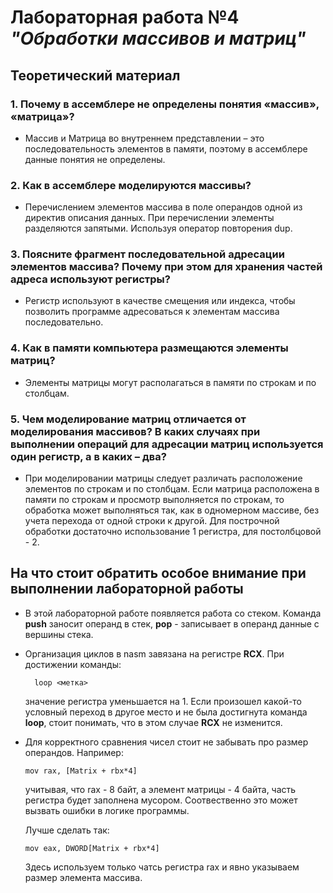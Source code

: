 # Лабораторная работа №4 *"Обработки массивов и матриц"*

## Теоретический материал
### 1. Почему в ассемблере не определены понятия «массив», «матрица»?
* Массив и Матрица во внутреннем представлении – это последовательность элементов в памяти, поэтому в ассемблере данные понятия не определены.

### 2. Как в ассемблере моделируются массивы?
* Перечислением 	элементов массива в поле операндов 	одной из директив описания данных. При перечислении элементы разделяются запятыми. Используя оператор повторения dup.
### 3. Поясните фрагмент последовательной адресации элементов массива? Почему при этом для хранения частей адреса используют регистры?

* Регистр используют в качестве смещения или индекса, чтобы позволить программе адресоваться к элементам массива последовательно.
  
### 4. Как в памяти компьютера размещаются элементы матриц?
* Элементы матрицы могут располагаться в памяти по строкам и по столбцам.
  
### 5. Чем моделирование матриц отличается от моделирования массивов? В каких случаях при выполнении операций для адресации матриц используется один регистр, а в каких – два?
* При моделировании матрицы следует различать расположение элементов по строкам и по столбцам.
Если матрица расположена в памяти по строкам и просмотр выполняется по строкам, то обработка может выполняться так, как в одномерном массиве, без учета перехода от одной строки к другой.
Для построчной обработки достаточно использование 1 регистра, для постолбцовой - 2.


## На что стоит обратить особое внимание при выполнении лабораторной работы
* В этой лабораторной работе появляется работа со стеком. Команда **push** заносит операнд в стек, **pop** - записывает в операнд данные с вершины стека.
* Организация циклов в nasm завязана на регистре **RCX**. При достижении команды:

        loop <метка>
    
  значение регистра уменьшается на 1. Если произошел какой-то условный переход в другое место и не была достигнута команда **loop**, стоит понимать, что в этом случае **RCX** не изменится.
* Для корректного сравнения чисел стоит не забывать про размер операндов. Например:
      
      mov rax, [Matrix + rbx*4]
    
    учитывая, что rax - 8 байт, а элемент матрицы - 4 байта, часть регистра будет заполнена мусором. Соотвественно это может вызвать ошибки в логике программы.

    Лучше сделать так:

    
      mov eax, DWORD[Matrix + rbx*4]

    Здесь используем только чатсь регистра rax и явно указываем размер элемента массива.